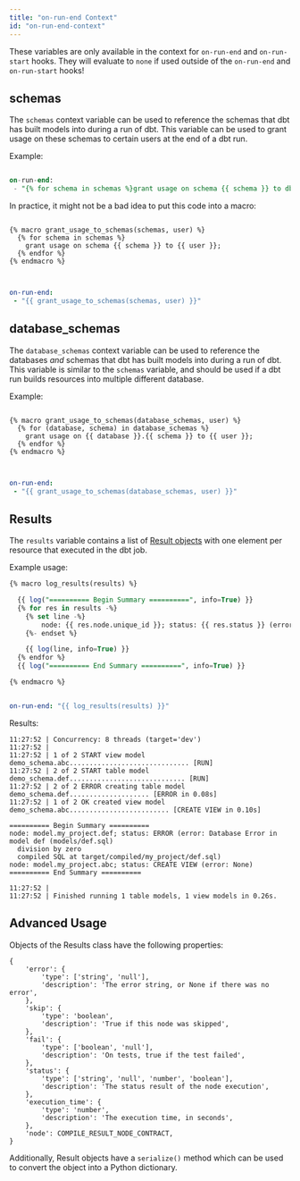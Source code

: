 ```yaml
---
title: "on-run-end Context"
id: "on-run-end-context"
---
```



<Callout type="warning" title="Caution">

These variables are only available in the context for `on-run-end` and `on-run-start` hooks. They will evaluate to `none` if used outside of the `on-run-end` and `on-run-start` hooks!

</Callout>

## schemas
The `schemas` context variable can be used to reference the schemas that dbt has built models into during a run of dbt. This variable can be used to grant usage on these schemas to certain users at the end of a dbt run.

Example:

<File name='dbt_project.yml'>

```sql

on-run-end:
 - "{% for schema in schemas %}grant usage on schema {{ schema }} to db_reader;{% endfor %}"


```

</File>

In practice, it might not be a bad idea to put this code into a macro:

<File name='macros/grants.sql'>

```jinja2

{% macro grant_usage_to_schemas(schemas, user) %}
  {% for schema in schemas %}
    grant usage on schema {{ schema }} to {{ user }};
  {% endfor %}
{% endmacro %}


```

</File>



<File name='dbt_project.yml'>

```yaml

on-run-end:
 - "{{ grant_usage_to_schemas(schemas, user) }}"


```

</File>

## database_schemas

The `database_schemas` context variable can be used to reference the databases _and_ schemas that dbt has built models into during a run of dbt. This variable is similar to the `schemas` variable, and should be used if a dbt run builds resources into multiple different database.

Example:

<File name='macros/grants.sql'>

```jinja2

{% macro grant_usage_to_schemas(database_schemas, user) %}
  {% for (database, schema) in database_schemas %}
    grant usage on {{ database }}.{{ schema }} to {{ user }};
  {% endfor %}
{% endmacro %}


```

</File>



<File name='dbt_project.yml'>

```yaml

on-run-end:
 - "{{ grant_usage_to_schemas(database_schemas, user) }}"


```

</File>



## Results
The `results` variable contains a list of [Result objects](class-reference#result-objects) with one element per resource that executed in the dbt job.

Example usage:

<File name='macros/log_results.sql'>

```sql
{% macro log_results(results) %}

  {{ log("========== Begin Summary ==========", info=True) }}
  {% for res in results -%}
    {% set line -%}
        node: {{ res.node.unique_id }}; status: {{ res.status }} (error: {{ res.error }})
    {%- endset %}

    {{ log(line, info=True) }}
  {% endfor %}
  {{ log("========== End Summary ==========", info=True) }}

{% endmacro %}
```

</File>



<File name='dbt_project.yml'>

```yaml

on-run-end: "{{ log_results(results) }}"
```

</File>

Results:
```
11:27:52 | Concurrency: 8 threads (target='dev')
11:27:52 |
11:27:52 | 1 of 2 START view model demo_schema.abc.............................. [RUN]
11:27:52 | 2 of 2 START table model demo_schema.def............................. [RUN]
11:27:52 | 2 of 2 ERROR creating table model demo_schema.def.................... [ERROR in 0.08s]
11:27:52 | 1 of 2 OK created view model demo_schema.abc......................... [CREATE VIEW in 0.10s]

========== Begin Summary ==========
node: model.my_project.def; status: ERROR (error: Database Error in model def (models/def.sql)
  division by zero
  compiled SQL at target/compiled/my_project/def.sql)
node: model.my_project.abc; status: CREATE VIEW (error: None)
========== End Summary ==========

11:27:52 |
11:27:52 | Finished running 1 table models, 1 view models in 0.26s.
```

## Advanced Usage

Objects of the Results class have the following properties:
```
{
    'error': {
        'type': ['string', 'null'],
        'description': 'The error string, or None if there was no error',
    },
    'skip': {
        'type': 'boolean',
        'description': 'True if this node was skipped',
    },
    'fail': {
        'type': ['boolean', 'null'],
        'description': 'On tests, true if the test failed',
    },
    'status': {
        'type': ['string', 'null', 'number', 'boolean'],
        'description': 'The status result of the node execution',
    },
    'execution_time': {
        'type': 'number',
        'description': 'The execution time, in seconds',
    },
    'node': COMPILE_RESULT_NODE_CONTRACT,
}
```

Additionally, Result objects have a `serialize()` method which can be used to convert the object into a Python dictionary.
